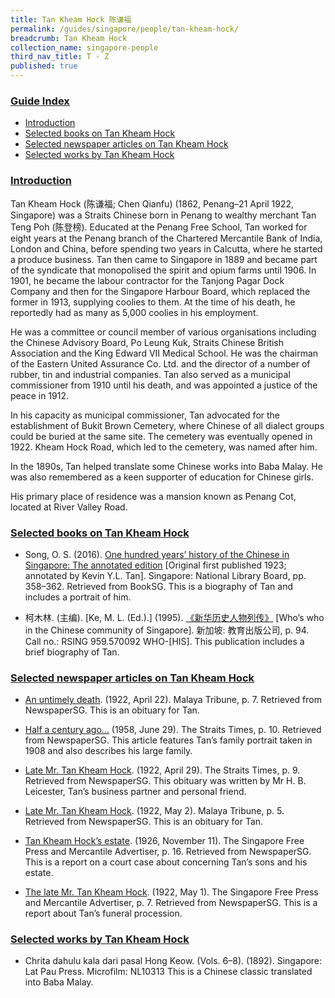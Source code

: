 ```yaml
---
title: Tan Kheam Hock 陈谦福
permalink: /guides/singapore/people/tan-kheam-hock/
breadcrumb: Tan Kheam Hock
collection_name: singapore-people
third_nav_title: T - Z
published: true
---
```


### <u>Guide Index</u>

* [Introduction](#introduction)
* [Selected books on Tan Kheam Hock](#selected-books-on-tam-kheam-hock)
* [Selected newspaper articles on Tan Kheam Hock](#selected-newspaper-articles-on-tan-kheam-hock)
* [Selected works by Tan Kheam Hock](#selected-works-by-tan-kheam-hock)

### <u>Introduction</u>

Tan Kheam Hock (陈谦福; Chen Qianfu) (1862, Penang–21 April 1922, Singapore) was a Straits Chinese born in Penang to wealthy merchant Tan Teng Poh (陈登榜). Educated at the Penang Free School, Tan worked for eight years at the Penang branch of the Chartered Mercantile Bank of India, London and China, before spending two years in Calcutta, where he started a produce business. Tan then came to Singapore in 1889 and became part of the syndicate that monopolised the spirit and opium farms until 1906. In 1901, he became the labour contractor for the Tanjong Pagar Dock Company and then for the Singapore Harbour Board, which replaced the former in 1913, supplying coolies to them. At the time of his death, he reportedly had as many as 5,000 coolies in his employment.

He was a committee or council member of various organisations including the Chinese Advisory Board, Po Leung Kuk, Straits Chinese British Association and the King Edward VII Medical School. He was the chairman of the Eastern United Assurance Co. Ltd. and the director of a number of rubber, tin and industrial companies. Tan also served as a municipal commissioner from 1910 until his death, and was appointed a justice of the peace in 1912.

In his capacity as municipal commissioner, Tan advocated for the establishment of Bukit Brown Cemetery, where Chinese of all dialect groups could be buried at the same site. The cemetery was eventually opened in 1922. Kheam Hock Road, which led to the cemetery, was named after him.

In the 1890s, Tan helped translate some Chinese works into Baba Malay. He was also remembered as a keen supporter of education for Chinese girls.

His primary place of residence was a mansion known as Penang Cot, located at River Valley Road.

 

### <u>Selected books on Tan Kheam Hock</u>

* Song, O. S. (2016). [One hundred years’ history of the Chinese in Singapore: The annotated edition](http://eresources.nlb.gov.sg/printheritage/detail/90de4577-25a7-416f-8ec6-994f1536c40b.aspx) [Original first published 1923; annotated by Kevin Y.L. Tan]. Singapore: National Library Board, pp. 358–362. Retrieved from BookSG.
This is a biography of Tan and includes a portrait of him.


* 柯木林. (主编). [Ke, M. L. (Ed.).] (1995). [《新华历史人物列传》](http://eservice.nlb.gov.sg/item_holding_s.aspx?bid=84500628) [Who’s who in the Chinese community of Singapore]. 新加坡: 教育出版公司, p. 94.
Call no.: RSING 959.570092 WHO-\[HIS\].
This publication includes a brief biography of Tan.

### <u>Selected newspaper articles on Tan Kheam Hock</u>

* [An untimely death](http://eresources.nlb.gov.sg/newspapers/Digitised/Article/maltribune19220422-1.2.40). (1922, April 22). Malaya Tribune, p. 7. Retrieved from NewspaperSG.
This is an obituary for Tan.


* [Half a century ago…](http://eresources.nlb.gov.sg/newspapers/Digitised/Article/straitstimes19580629-1.2.90) (1958, June 29). The Straits Times, p. 10. Retrieved from NewspaperSG.
This article features Tan’s family portrait taken in 1908 and also describes his large family.


* [Late Mr. Tan Kheam Hock](http://eresources.nlb.gov.sg/newspapers/Digitised/Article/straitstimes19220429-1.2.73). (1922, April 29). The Straits Times, p. 9. Retrieved from NewspaperSG.
This obituary was written by Mr H. B. Leicester, Tan’s business partner and personal friend.


* [Late Mr. Tan Kheam Hock](http://eresources.nlb.gov.sg/newspapers/Digitised/Article/maltribune19220502-1.2.15). (1922, May 2). Malaya Tribune, p. 5. Retrieved from NewspaperSG.
This is an obituary for Tan.


* [Tan Kheam Hock’s estate](http://eresources.nlb.gov.sg/newspapers/Digitised/Article/singfreepressb19261111-1.2.89). (1926, November 11). The Singapore Free Press and Mercantile Advertiser, p. 16. Retrieved from NewspaperSG.
This is a report on a court case about concerning Tan’s sons and his estate.


* [The late Mr. Tan Kheam Hock](http://eresources.nlb.gov.sg/newspapers/Digitised/Article/singfreepressb19220501-1.2.30). (1922, May 1). The Singapore Free Press and Mercantile Advertiser, p. 7. Retrieved from NewspaperSG.
This is a report about Tan’s funeral procession.

### <u>Selected works by Tan Kheam Hock</u>

* Chrita dahulu kala dari pasal Hong Keow. (Vols. 6–8). (1892). Singapore: Lat Pau Press.
Microfilm: NL10313
This is a Chinese classic translated into Baba Malay.
